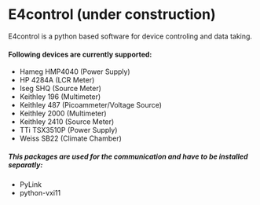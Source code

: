# E4control (under construction)
E4control is a python based software for device controling and data taking.

#### Following devices are currently supported:
* Hameg HMP4040 (Power Supply)
* HP 4284A (LCR Meter)
* Iseg SHQ (Source Meter)
* Keithley 196 (Multimeter)
* Keithley 487 (Picoammeter/Voltage Source)
* Keithley 2000 (Multimeter)
* Keithley 2410 (Source Meter)
* TTi TSX3510P (Power Supply)
* Weiss SB22 (Climate Chamber)

##### This packages are used for the communication and have to be installed separatly:
* PyLink
* python-vxi11
